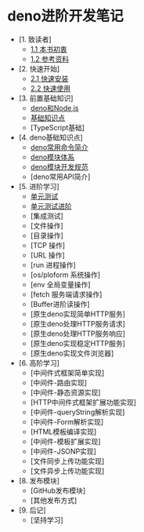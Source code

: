 # deno进阶开发笔记

* [1. 致读者]
    * [1.1 本书初衷](./note/chapter_01/01.md)
    * [1.2 参考资料](./note/chapter_01/02.md)
* [2. 快速开始]
    * [2.1 快速安装](./note/chapter_02/01.md)
    * [2.2 快速使用](./note/chapter_02/02.md)
* [3. 前置基础知识]
    * [deno和Node.js](./note/chapter_03/01.md)
    * [基础知识点](./note/chapter_03/02.md)
    * [TypeScript基础]
* [4. deno基础知识点]
    * [deno常用命令简介](./note/chapter_04/01.md)
    * [deno模块体系](./note/chapter_04/02.md)
    * [deno模块开发规范](./note/chapter_04/03.md)
    * [deno常用API简介]
* [5. 进阶学习]
    * [单元测试](./note/chapter_05/01.md)
    * [单元测试进阶](./note/chapter_05/02.md)
    * [集成测试]
    * [文件操作]
    * [目录操作]
    * [TCP 操作]
    * [URL 操作]
    * [run 进程操作]
    * [os/ploform 系统操作]
    * [env 全局变量操作]
    * [fetch 服务端请求操作]
    * [Buffer进阶读操作]
    * [原生deno实现简单HTTP服务]
    * [原生deno处理HTTP服务请求]
    * [原生deno处理HTTP服务响应]
    * [原生deno实现稳定HTTP服务]
    * [原生deno实现文件浏览器]
* [6. 高阶学习]
    * [中间件式框架简单实现]
    * [中间件-路由实现]
    * [中间件-静态资源实现]
    * [HTTP中间件式框架扩展功能实现]
    * [中间件-queryString解析实现]
    * [中间件-Form解析实现]
    * [HTML模板编译实现]
    * [中间件-模板扩展实现]
    * [中间件-JSONP实现]
    * [文件同步上传功能实现]
    * [文件异步上传功能实现]
* [8. 发布模块]
    * [GitHub发布模块]
    * [其他发布方式]
* [9. 后记]
    * [坚持学习]